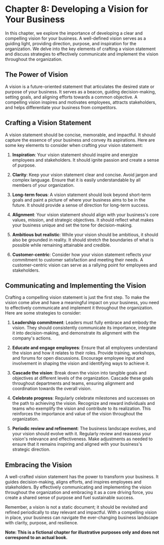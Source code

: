 Chapter 8: Developing a Vision for Your Business
================================================

In this chapter, we explore the importance of developing a clear and compelling vision for your business. A well-defined vision serves as a guiding light, providing direction, purpose, and inspiration for the organization. We delve into the key elements of crafting a vision statement and discuss strategies to effectively communicate and implement the vision throughout the organization.

The Power of Vision
-------------------

A vision is a future-oriented statement that articulates the desired state or purpose of your business. It serves as a beacon, guiding decision-making, setting goals, and aligning efforts towards a common objective. A compelling vision inspires and motivates employees, attracts stakeholders, and helps differentiate your business from competitors.

Crafting a Vision Statement
---------------------------

A vision statement should be concise, memorable, and impactful. It should capture the essence of your business and convey its aspirations. Here are some key elements to consider when crafting your vision statement:

1. **Inspiration**: Your vision statement should inspire and energize employees and stakeholders. It should ignite passion and create a sense of purpose.

2. **Clarity**: Keep your vision statement clear and concise. Avoid jargon and complex language. Ensure that it is easily understandable by all members of your organization.

3. **Long-term focus**: A vision statement should look beyond short-term goals and paint a picture of where your business aims to be in the future. It should provide a sense of direction for long-term success.

4. **Alignment**: Your vision statement should align with your business's core values, mission, and strategic objectives. It should reflect what makes your business unique and set the tone for decision-making.

5. **Ambitious but realistic**: While your vision should be ambitious, it should also be grounded in reality. It should stretch the boundaries of what is possible while remaining attainable and credible.

6. **Customer-centric**: Consider how your vision statement reflects your commitment to customer satisfaction and meeting their needs. A customer-centric vision can serve as a rallying point for employees and stakeholders.

Communicating and Implementing the Vision
-----------------------------------------

Crafting a compelling vision statement is just the first step. To make the vision come alive and have a meaningful impact on your business, you need to effectively communicate and implement it throughout the organization. Here are some strategies to consider:

1. **Leadership commitment**: Leaders must fully embrace and embody the vision. They should consistently communicate its importance, integrate it into decision-making, and demonstrate its alignment with the company's actions.

2. **Educate and engage employees**: Ensure that all employees understand the vision and how it relates to their roles. Provide training, workshops, and forums for open discussions. Encourage employee input and involvement in shaping the vision and identifying ways to achieve it.

3. **Cascade the vision**: Break down the vision into tangible goals and objectives at different levels of the organization. Cascade these goals throughout departments and teams, ensuring alignment and coordination towards the overall vision.

4. **Celebrate progress**: Regularly celebrate milestones and successes on the path to achieving the vision. Recognize and reward individuals and teams who exemplify the vision and contribute to its realization. This reinforces the importance and value of the vision throughout the organization.

5. **Periodic review and refinement**: The business landscape evolves, and your vision should evolve with it. Regularly review and reassess your vision's relevance and effectiveness. Make adjustments as needed to ensure that it remains inspiring and aligned with your business's strategic direction.

Embracing the Vision
--------------------

A well-crafted vision statement has the power to transform your business. It guides decision-making, aligns efforts, and inspires employees and stakeholders. By effectively communicating and implementing the vision throughout the organization and embracing it as a core driving force, you create a shared sense of purpose and fuel sustainable success.

Remember, a vision is not a static document; it should be revisited and refined periodically to stay relevant and impactful. With a compelling vision in place, your business can navigate the ever-changing business landscape with clarity, purpose, and resilience.

**Note: This is a fictional chapter for illustrative purposes only and does not correspond to an actual book.**
